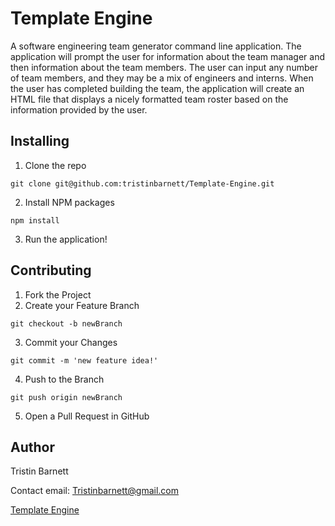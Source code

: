 # Template Engine
A software engineering team generator command line application. The application will prompt the user for information about the team manager and then information about the team members. The user can input any number of team members, and they may be a mix of engineers and interns. When the user has completed building the team, the application will create an HTML file that displays a nicely formatted team roster based on the information provided by the user. 

## Installing
1. Clone the repo 
```
git clone git@github.com:tristinbarnett/Template-Engine.git
```
2. Install NPM packages 
```
npm install
```
3. Run the application!

## Contributing
1. Fork the Project
2. Create your Feature Branch 
```
git checkout -b newBranch
```
3. Commit your Changes 
```
git commit -m 'new feature idea!'
```
4. Push to the Branch 
```
git push origin newBranch
```
5. Open a Pull Request in GitHub

## Author
Tristin Barnett 

Contact email: Tristinbarnett@gmail.com

[Template Engine](https://github.com/tristinbarnett/Template-Engine)



